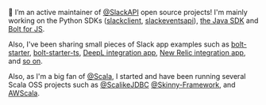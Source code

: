 👋 I’m an active maintainer of [@SlackAPI](http://github.com/slackapi) open source projects! I'm mainly working on the Python SDKs ([slackclient](https://github.com/slackapi/python-slackclient), [slackeventsapi](https://github.com/slackapi/python-slack-events-api)), [the Java SDK](https://github.com/slackapi/java-slack-sdk) and [Bolt for JS](https://github.com/slackapi/bolt-js).

Also, I've been sharing small pieces of Slack app examples such as [bolt-starter](https://github.com/seratch/bolt-starter), [bolt-starter-ts](https://github.com/seratch/bolt-starter-ts), [DeepL integration app](https://github.com/seratch/deepl-for-slack), [New Relic integration app](https://github.com/seratch/new-relic-dashboard-in-slack), and [so on](https://github.com/seratch?tab=repositories&q=slack&type=source).

Also, as I'm a big fan of [@Scala](https://github.com/scala), I started and have been running several Scala OSS projects such as [@ScalikeJDBC](http://github.com/scalikejdbc) [@Skinny-Framework](https://github.com/skinny-framework), and [AWScala](https://github.com/seratch/AWScala).

<!--
**seratch/seratch** is a ✨ _special_ ✨ repository because its `README.md` (this file) appears on your GitHub profile.

Here are some ideas to get you started:

- 🔭 I’m currently working on ...
- 🌱 I’m currently learning ...
- 👯 I’m looking to collaborate on ...
- 🤔 I’m looking for help with ...
- 💬 Ask me about ...
- 📫 How to reach me: ...
- 😄 Pronouns: ...
- ⚡ Fun fact: ...
-->
